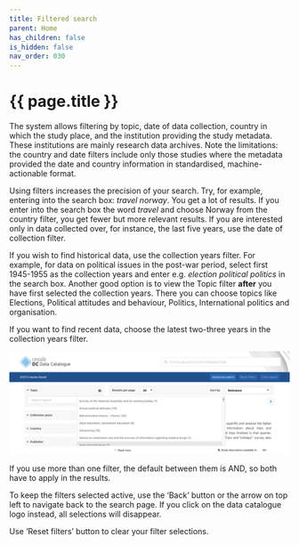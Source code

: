 ```yaml
---
title: Filtered search
parent: Home
has_children: false
is_hidden: false
nav_order: 030
---
```


# {{ page.title }}

The system allows filtering by topic, date of data collection, country in which the study place,
and the institution providing the study metadata.
These institutions are mainly research data archives.
Note the limitations: the country and date filters include only those studies
where the metadata provided the date and country information in standardised, machine-actionable format.

Using filters increases the precision of your search.
Try, for example, entering into the search box: *travel norway*. You get a lot of results.
If you enter into the search box the word *travel* and choose Norway from the country filter,
you get fewer but more relevant results.
If you are interested only in data collected over, for instance, the last five years,
use the date of collection filter.

If you wish to find historical data, use the collection years filter.
For example, for data on political issues in the post-war period,
select first 1945-1955 as the collection years and enter e.g. *election political politics* in the search box.
Another good option is to view the Topic filter **after** you have first selected the collection years.
There you can choose topics like Elections, Political attitudes and behaviour, Politics,
International politics and organisation.

 If you want to find recent data, choose the latest  two-three years in the collection years filter.

![Filtered search](images/filtered-search.png "Filtered search")

If you use more than one filter, the default between them is AND, so both have to apply in the results.

To keep the filters selected active,
use the ‘Back’ button or the arrow on top left to navigate back to the search page.
If you click on the data catalogue logo instead, all selections will disappear.

Use ‘Reset filters’ button to clear your filter selections.
